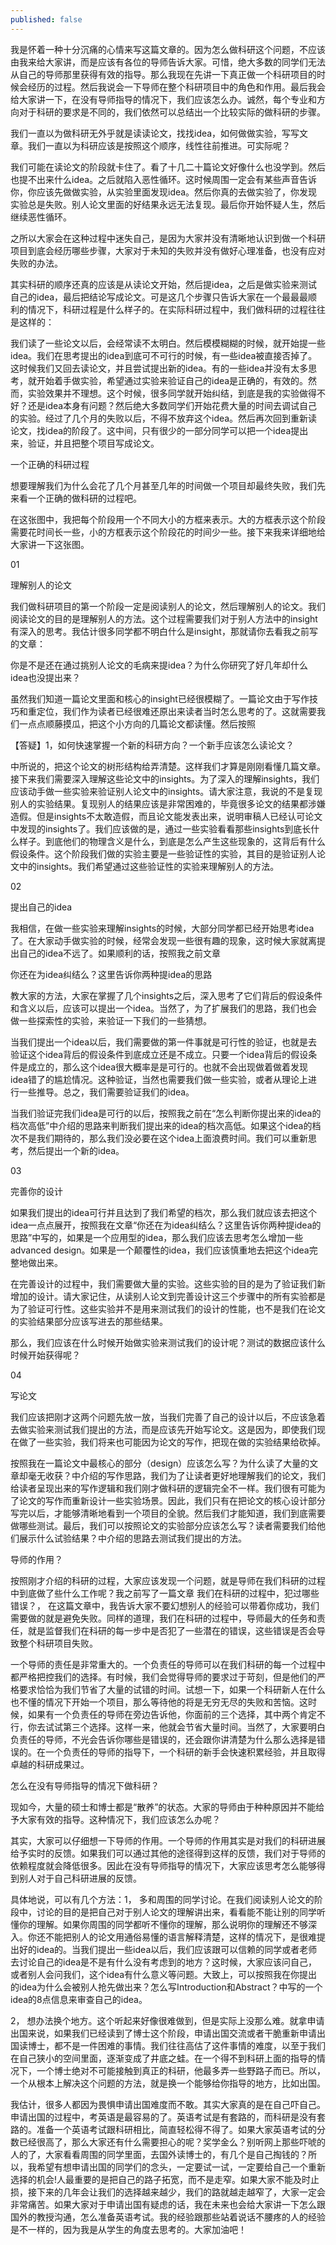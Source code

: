 ```yaml
---
published: false
---
```



我是怀着一种十分沉痛的心情来写这篇文章的。因为怎么做科研这个问题，不应该由我来给大家讲，而是应该有各位的导师告诉大家。可惜，绝大多数的同学们无法从自己的导师那里获得有效的指导。那么我现在先讲一下真正做一个科研项目的时候会经历的过程。然后我说会一下导师在整个科研项目中的角色和作用。最后我会给大家讲一下，在没有导师指导的情况下，我们应该怎么办。诚然，每个专业和方向对于科研的要求是不同的，我们依然可以总结出一个比较实际的做科研的步骤。



我们一直以为做科研无外乎就是读读论文，找找idea，如何做做实验，写写文章。我们一直以为科研应该是按照这个顺序，线性往前推进。可实际呢？

我们可能在读论文的阶段就卡住了。看了十几二十篇论文好像什么也没学到。然后也提不出来什么idea。之后就陷入恶性循环。这时候周围一定会有某些声音告诉你，你应该先做做实验，从实验里面发现idea。然后你真的去做实验了，你发现实验总是失败。别人论文里面的好结果永远无法复现。最后你开始怀疑人生，然后继续恶性循环。

之所以大家会在这种过程中迷失自己，是因为大家并没有清晰地认识到做一个科研项目到底会经历哪些步骤，大家对于未知的失败并没有做好心理准备，也没有应对失败的办法。

其实科研的顺序还真的应该是从读论文开始，然后提idea，之后是做实验来测试自己的idea，最后把结论写成论文。可是这几个步骤只告诉大家在一个最最最顺利的情况下，科研过程是什么样子的。在实际科研过程中，我们做科研的过程往往是这样的：



我们读了一些论文以后，会经常读不太明白。然后模模糊糊的时候，就开始提一些idea。我们在思考提出的idea到底可不可行的时候，有一些idea被直接否掉了。这时候我们又回去读论文，并且尝试提出新的idea。有的一些idea并没有太多思考，就开始着手做实验，希望通过实验来验证自己的idea是正确的，有效的。然而，实验效果并不理想。这个时候，很多同学就开始纠结，到底是我的实验做得不好？还是idea本身有问题？然后绝大多数同学们开始花费大量的时间去调试自己的实验。经过了几个月的失败以后，不得不放弃这个idea。然后再次回到重新读论文，找idea的阶段了。这中间，只有很少的一部分同学可以把一个idea提出来，验证，并且把整个项目写成论文。


一个正确的科研过程




想要理解我们为什么会花了几个月甚至几年的时间做一个项目却最终失败，我们先来看一个正确的做科研的过程吧。





在这张图中，我把每个阶段用一个不同大小的方框来表示。大的方框表示这个阶段需要花时间长一些，小的方框表示这个阶段花的时间少一些。接下来我来详细地给大家讲一下这张图。



01

理解别人的论文


我们做科研项目的第一个阶段一定是阅读别人的论文，然后理解别人的论文。我们阅读论文的目的是理解别人的方法。这个过程需要我们对于别人方法中的insight有深入的思考。我估计很多同学都不明白什么是insight，那就请你去看我之前写的文章：

你是不是还在通过挑别人论文的毛病来提idea？为什么你研究了好几年却什么idea也没提出来？

虽然我们知道一篇论文里面和核心的insight已经很模糊了。一篇论文由于写作技巧和重定位，我们作为读者已经很难还原出来读者当时怎么思考的了。这就需要我们一点点顺藤摸瓜，把这个小方向的几篇论文都读懂。然后按照

 【答疑】1，如何快速掌握一个新的科研方向？一个新手应该怎么读论文？

中所说的，把这个论文的树形结构给弄清楚。这样我们才算是刚刚看懂几篇文章。接下来我们需要深入理解这些论文中的insights。为了深入的理解insights，我们应该动手做一些实验来验证别人论文中的insights。请大家注意，我说的不是复现别人的实验结果。复现别人的结果应该是非常困难的，毕竟很多论文的结果都涉嫌造假。但是insights不太敢造假，而且论文能发表出来，说明审稿人已经认可论文中发现的insights了。我们应该做的是，通过一些实验看看那些insights到底长什么样子。到底他们的物理含义是什么，到底是怎么产生这些现象的，这背后有什么假设条件。这个阶段我们做的实验主要是一些验证性的实验，其目的是验证别人论文中的insights。我们希望通过这些验证性的实验来理解别人的方法。



02

提出自己的idea


我相信，在做一些实验来理解insights的时候，大部分同学都已经开始思考idea了。在大家动手做实验的时候，经常会发现一些很有趣的现象，这时候大家就离提出自己的idea不远了。如果顺利的话，按照我之前文章

你还在为idea纠结么？这里告诉你两种提idea的思路

教大家的方法，大家在掌握了几个insights之后，深入思考了它们背后的假设条件和含义以后，应该可以提出一个idea。当然了，为了扩展我们的思路，我们也会做一些探索性的实验，来验证一下我们的一些猜想。

当我们提出一个idea以后，我们需要做的第一件事就是可行性的验证，也就是去验证这个idea背后的假设条件到底成立还是不成立。只要一个idea背后的假设条件是成立的，那么这个idea很大概率是是可行的。也就不会出现做着做着发现idea错了的尴尬情况。这种验证，当然也需要我们做一些实验，或者从理论上进行一些推导。总之，我们需要验证我们的idea。

当我们验证完我们idea是可行的以后，按照我之前在“怎么判断你提出来的idea的档次高低”中介绍的思路来判断我们提出来的idea的档次高低。如果这个idea的档次不是我们期待的，那么我们没必要在这个idea上面浪费时间。我们可以重新思考，然后提出一个新的idea。



03

完善你的设计


如果我们提出的idea可行并且达到了我们希望的档次，那么我们就应该去把这个idea一点点展开，按照我在文章“你还在为idea纠结么？这里告诉你两种提idea的思路”中写的，如果是一个应用型的idea，那么我们应该去思考怎么增加一些advanced design。如果是一个颠覆性的idea，我们应该慎重地去把这个idea完整地做出来。

在完善设计的过程中，我们需要做大量的实验。这些实验的目的是为了验证我们新增加的设计。请大家记住，从读别人论文到完善设计这三个步骤中的所有实验都是为了验证可行性。这些实验并不是用来测试我们的设计的性能，也不是我们在论文的实验结果部分应该写进去的那些结果。

那么，我们应该在什么时候开始做实验来测试我们的设计呢？测试的数据应该什么时候开始获得呢？



04

写论文


我们应该把刚才这两个问题先放一放，当我们完善了自己的设计以后，不应该急着去做实验来测试我们提出的方法，而是应该先开始写论文。这是因为，即使我们现在做了一些实验，我们将来也可能因为论文的写作，把现在做的实验结果给砍掉。



按照我在一篇论文中最核心的部分（design）应该怎么写？为什么读了大量的文章却毫无收获？中介绍的写作思路，我们为了让读者更好地理解我们的论文，我们给读者呈现出来的写作逻辑和我们刚才做科研的逻辑完全不一样。我们很有可能为了论文的写作而重新设计一些实验场景。因此，我们只有在把论文的核心设计部分写完以后，才能够清晰地看到一个项目的全貌。然后我们才能知道，我们到底需要做哪些测试。最后，我们可以按照论文的实验部分应该怎么写？读者需要我们给他们展示什么试验结果？中介绍的思路去测试我们提出的方法。






导师的作用？



按照刚才介绍的科研的过程，大家应该发现一个问题，就是导师在我们科研的过程中到底做了些什么工作呢？我之前写了一篇文章 我们在科研的过程中，犯过哪些错误？， 在这篇文章中，我告诉大家不要幻想别人的经验可以带着你成功，我们需要做的就是避免失败。同样的道理，我们在科研的过程中，导师最大的任务和责任，就是监督我们在科研的每一步中是否犯了一些潜在的错误，这些错误是否会导致整个科研项目失败。



一个导师的责任是非常重大的。一个负责任的导师可以在我们科研的每一个过程中都严格把控我们的选择。有时候，我们会觉得导师的要求过于苛刻，但是他们的严格要求恰恰为我们节省了大量的试错的时间。试想一下，如果一个科研新人在什么也不懂的情况下开始一个项目，那么等待他的将是无穷无尽的失败和苦恼。这时候，如果有一个负责任的导师在旁边告诉他，你面前的三个选择，其中两个肯定不行，你去试试第三个选择。这样一来，他就会节省大量时间。当然了，大家要明白负责任的导师，不光会告诉你哪些是错误的，还会跟你讲清楚为什么那么选择是错误的。在一个负责任的导师的指导下，一个科研的新手会快速积累经验，并且取得卓越的科研成果过。




怎么在没有导师指导的情况下做科研？



现如今，大量的硕士和博士都是“散养”的状态。大家的导师由于种种原因并不能给予大家有效的指导。这种情况下，我们应该怎么办呢？



其实，大家可以仔细想一下导师的作用。一个导师的作用其实是对我们的科研进展给予实时的反馈。如果我们可以通过其他的途径得到这样的反馈，我们对于导师的依赖程度就会降低很多。因此在没有导师指导的情况下，大家应该思考怎么能够得到别人对于自己科研进展的反馈。



具体地说，可以有几个方法：1， 多和周围的同学讨论。在我们阅读别人论文的阶段中，讨论的目的是把自己对于别人论文的理解讲出来，看看能不能让别的同学听懂你的理解。如果你周围的同学都听不懂你的理解，那么说明你的理解还不够深入。你还不能把别人的论文用通俗易懂的语言解释清楚，这样的情况下，是很难提出好的idea的。当我们提出一些idea以后，我们应该跟可以信赖的同学或者老师去讨论自己的idea是不是有什么没有考虑到的地方？这时候，大家应该问自己，或者别人会问我们，这个idea有什么意义等问题。大致上，可以按照我在你提出的idea为什么会被别人抢先做出来？怎么写Introduction和Abstract？中写的一个idea的8点信息来审查自己的idea。



2， 想办法换个地方。这个听起来好像很难做到，但是实际上没那么难。就拿申请出国来说，如果我们已经读到了博士这个阶段，申请出国交流或者干脆重新申请出国读博士，都不是一件困难的事情。我们往往高估了这件事情的难度，以至于我们在自己狭小的空间里面，逐渐变成了井底之蛙。在一个得不到科研上面的指导的情况下，一个博士绝对不可能接触到真正的科研，他最多弄一些野路子而已。所以，一个从根本上解决这个问题的方法，就是换一个能够给你指导的地方，比如出国。



我估计，很多人都因为畏惧申请出国难度而不敢。其实大家真的是在自己吓自己。申请出国的过程中，考英语是最容易的了。英语考试是有套路的，而科研是没有套路的。准备一个英语考试跟科研相比，简直轻松得不得了。如果大家英语考试的分数已经很高了，那么大家还有什么需要担心的呢？奖学金么？别听网上那些吓唬的人的了，大家看看周围的同学里面，去国外读博士的，有几个是自己掏钱的？所以，我希望有想申请出国的同学们的念头，一定要试一试，一定要给自己一个重新选择的机会!人最重要的是把自己的路子拓宽，而不是走窄。如果大家不能及时止损，接下来的几年会让我们的选择越来越少，我们的路就越走越窄了，大家一定会非常痛苦。如果大家对于申请出国有疑虑的话，我在未来也会给大家讲一下怎么跟国外的教授沟通，怎么准备英语考试。我的经验跟那些站着说话不腰疼的人的经验是不一样的，因为我是从学生的角度去思考的。大家加油吧！



